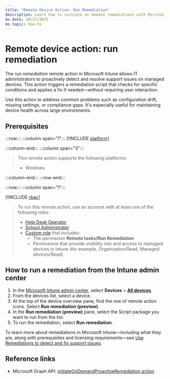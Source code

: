 ```yaml
---
title: "Remote Device Action: Run Remediation"
description: Learn how to initiate on demand remediations with Microsoft Intune.
ms.date: 10/27/2025
ms.topic: how-to
---
```


# Remote device action: run remediation

The *run remediation* remote action in Microsoft Intune allows IT administrators to proactively detect and resolve support issues on managed devices. This action triggers a remediation script that checks for specific conditions and applies a fix if needed—without requiring user interaction.

Use this action to address common problems such as configuration drift, missing settings, or compliance gaps. It's especially useful for maintaining device health across large environments.

## Prerequisites

:::row:::
:::column span="1":::
[!INCLUDE [platform](../../includes/requirements/platform.md)]

:::column-end:::
:::column span="3":::

> This remote action supports the following platforms:
>
> - Windows

:::column-end:::
:::row-end:::

:::row:::
:::column span="1":::

[!INCLUDE [rbac](../../includes/requirements/rbac.md)]

> To run this remote action, use an account with at least one of the following roles:
>
> - [Help Desk Operator][INT-R1]
> - [School Administrator][INT-R2]
> - [Custom role][INT-RC] that includes:
>   - The permission **Remote tasks/Run Remediation**
>   - Permissions that provide visibility into and access to managed devices in Intune (for example, Organization/Read, Managed devices/Read)

## How to run a remediation from the Intune admin center

1. In the [Microsoft Intune admin center][INT-AC], select **Devices** > [**All devices**][INT-ALLD].
1. From the devices list, select a device.
1. At the top of the device overview pane, find the row of remote action icons. Select **Run remediation (preview)**.
1. In the **Run remediation (preview)** pane, select the Script package you want to run from the list.
1. To run the remediation, select **Run remediation**.

To learn more about remediations in Microsoft Intune—including what they are, along with prerequisites and licensing requirements—see [Use Remediations to detect and fix support issues][LEARN-1].

## Reference links

- Microsoft Graph API: [initiateOnDemandProactiveRemediation action][GRAPH-1]

<!--links-->

<!-- admin center links -->

[INT-AC]: https://go.microsoft.com/fwlink/?linkid=2109431
[INT-ALLD]: https://go.microsoft.com/fwlink/?linkid=2333814

<!-- role links -->

[INT-R1]: /intune/intune-service/fundamentals/role-based-access-control-reference#help-desk-operator
[INT-R2]: /intune/intune-service/fundamentals/role-based-access-control-reference#school-administrator
[INT-RC]: /intune/intune-service/fundamentals/create-custom-role

<!-- API links -->

[GRAPH-1]: /graph/api/intune-devices-manageddevice-initiateondemandproactiveremediation

[LEARN-1]: ../fundamentals/remediations.md
